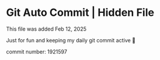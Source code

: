 # Git Auto Commit | Hidden File

This file was added Feb 12, 2025

Just for fun and keeping my daily git commit active 🤪

commit number: 1921597
